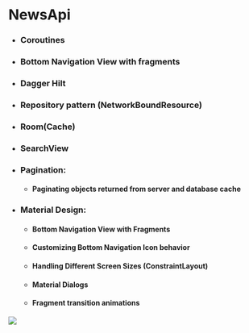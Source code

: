 # NewsApi

- ### Coroutines
- ### Bottom Navigation View with fragments
- ### Dagger Hilt
- ### Repository pattern (NetworkBoundResource)
- ### Room(Cache)
- ### SearchView
- ### Pagination:
   - #### Paginating objects returned from server and database cache
- ### Material Design:
   - #### Bottom Navigation View with Fragments
   - #### Customizing Bottom Navigation Icon behavior
   - #### Handling Different Screen Sizes (ConstraintLayout)
   - #### Material Dialogs
   - #### Fragment transition animations

 <img src="https://github.com/dmitriykotov333/NewsApi/blob/master/screen1.jpg">
 
